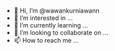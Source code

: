 - 👋 Hi, I’m @wawankurniawann
- 👀 I’m interested in ...
- 🌱 I’m currently learning ...
- 💞️ I’m looking to collaborate on ...
- 📫 How to reach me ...

<!---
wawankurniawann/wawankurniawann is a ✨ special ✨ repository because its `README.md` (this file) appears on your GitHub profile.
You can click the Preview link to take a look at your changes.
--->
